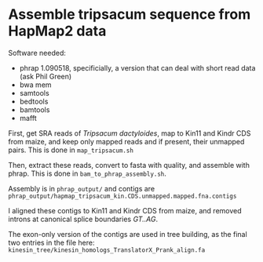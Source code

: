 # Assemble tripsacum sequence from HapMap2 data

Software needed:

- phrap 1.090518, specificially, a version that can deal with short read data (ask Phil Green)
- bwa mem
- samtools
- bedtools
- bamtools
- mafft


First, get SRA reads of *Tripsacum dactyloides*, map to Kin11 and Kindr CDS from maize, and keep only mapped reads and if present, their unmapped pairs.
This is done in ```map_tripsacum.sh```

Then, extract these reads, convert to fasta with quality, and assemble with phrap.
This is done in ```bam_to_phrap_assembly.sh```.

Assembly is in ```phrap_output/``` and contigs are ```phrap_output/hapmap_tripsacum_kin.CDS.unmapped.mapped.fna.contigs```

I aligned these contigs to Kin11 and Kindr CDS from maize, and removed introns at canonical splice boundaries *GT..AG*. 

The exon-only version of the contigs are used in tree building, as the final two entries in the file here: ```kinesin_tree/kinesin_homologs_TranslatorX_Prank_align.fa```
